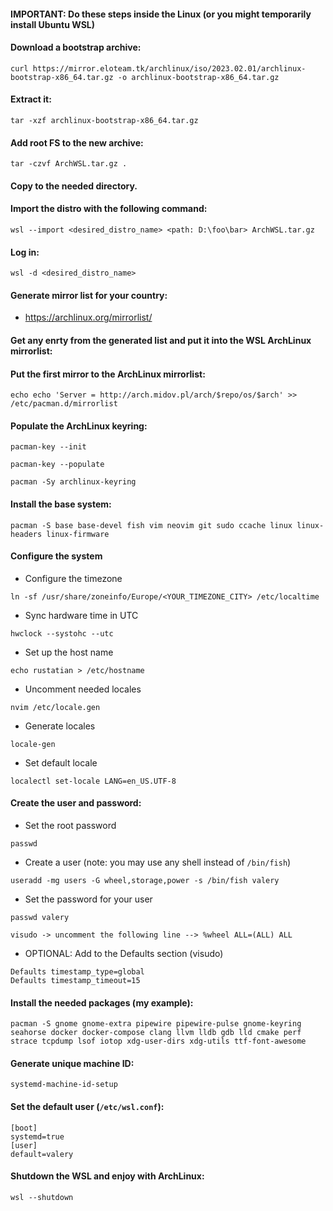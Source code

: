 #### IMPORTANT: Do these steps inside the Linux (or you might temporarily install Ubuntu WSL)

#### Download a bootstrap archive:

```
curl https://mirror.eloteam.tk/archlinux/iso/2023.02.01/archlinux-bootstrap-x86_64.tar.gz -o archlinux-bootstrap-x86_64.tar.gz
```

#### Extract it:

```
tar -xzf archlinux-bootstrap-x86_64.tar.gz
```

#### Add root FS to the new archive:

```
tar -czvf ArchWSL.tar.gz .
```

#### Copy to the needed directory.

#### Import the distro with the following command:

```
wsl --import <desired_distro_name> <path: D:\foo\bar> ArchWSL.tar.gz
```

#### Log in:

```
wsl -d <desired_distro_name>
```

#### Generate mirror list for your country:

- https://archlinux.org/mirrorlist/

#### Get any enrty from the generated list and put it into the WSL ArchLinux mirrorlist:


#### Put the first mirror to the ArchLinux mirrorlist:

```
echo echo 'Server = http://arch.midov.pl/arch/$repo/os/$arch' >> /etc/pacman.d/mirrorlist
```

#### Populate the ArchLinux keyring:

```
pacman-key --init
```

``` 
pacman-key --populate
```

```
pacman -Sy archlinux-keyring
```

#### Install the base system:

```
pacman -S base base-devel fish vim neovim git sudo ccache linux linux-headers linux-firmware
```

#### Configure the system

- Configure the timezone
```
ln -sf /usr/share/zoneinfo/Europe/<YOUR_TIMEZONE_CITY> /etc/localtime
```

- Sync hardware time in UTC
```
hwclock --systohc --utc
```

- Set up the host name
```
echo rustatian > /etc/hostname
```

- Uncomment needed locales
```
nvim /etc/locale.gen
```

- Generate locales
```
locale-gen
```

- Set default locale
```
localectl set-locale LANG=en_US.UTF-8
```

#### Create the user and password:

- Set the root password
```
passwd
```

- Create a user (note: you may use any shell instead of `/bin/fish`)
```
useradd -mg users -G wheel,storage,power -s /bin/fish valery
```

- Set the password for your user
```
passwd valery
```


```
visudo -> uncomment the following line --> %wheel ALL=(ALL) ALL
```

- OPTIONAL: Add to the Defaults section (visudo)
```
Defaults timestamp_type=global
Defaults timestamp_timeout=15
```

#### Install the needed packages (my example):

```
pacman -S gnome gnome-extra pipewire pipewire-pulse gnome-keyring seahorse docker docker-compose clang llvm lldb gdb lld cmake perf
strace tcpdump lsof iotop xdg-user-dirs xdg-utils ttf-font-awesome
```

#### Generate unique machine ID:

```
systemd-machine-id-setup 
```

#### Set the default user (`/etc/wsl.conf`):

``` 
[boot]
systemd=true
[user]
default=valery
```

#### Shutdown the WSL and enjoy with ArchLinux:

```
wsl --shutdown
```
